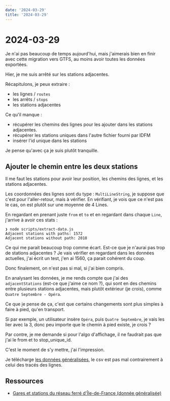 ```yaml
---
date: '2024-03-29'
title: '2024-03-29'
---
```


# 2024-03-29

Je n'ai pas beaucoup de temps aujourd'hui, mais j'aimerais bien en finir avec cette migration vers GTFS, au moins avoir
toutes les données exportées.

Hier, je me suis arrêté sur les stations adjacentes.

Récapitulons, je peux extraire :

- les lignes /
  `routes`
- les arrêts /
  `stops`
- les stations adjacentes

Ce qu'il manque :

- récupérer les chemins des lignes pour les ajouter dans les stations adjacentes.
- récupérer les stations uniques dans l'autre fichier fourni par IDFM
- insérer l'id unique dans les stations

Je pense qu'avec ça je suis plutôt tranquille.

## Ajouter le chemin entre les deux stations

Il me faut les stations pour avoir leur position, les chemins des lignes, et les stations adjacentes.

Les coordonnées des lignes sont du type :
`MultiLineString`, je suppose que c'est pour l'aller-retour, mais à vérifier.
En vérifiant, je vois que ce n'est pas le cas, on est plutôt sur une moyenne de 4 Lines.

En regardant en prenant juste
`from` et
`to` et en regardant dans chaque
`Line`, j'arrive à avoir ces stats :

```shell
❯ node scripts/extract-data.js
Adjacent stations with paths: 1572
Adjacent stations without path: 2018
```

Ce qui me parait beaucoup trop comme écart.
Est-ce que je n'aurai pas trop de stations adjacentes ? Je vais vérifier en regardant dans les données actuelles, j'ai
écrit un test, j'en ai 1560, ça parait cohérent du coup.

Donc finalement, on n'est pas si mal, si j'ai bien compris.

En analysant les données, je me rends compte que j'ai des
`adjacentStations` (est-ce que j'aime ce nom ?), qui sont en
des chemins entre plusieurs stations adjacentes, mais plutôt extérieur (je crois), comme
`Quatre Septembre - Opéra`.

Ce que je pense de ça, c'est que certains changements sont plus simples à faire à pied, qu'en transport.

Si par exemple, un utilisateur insère
`Opéra`, puis
`Quatre Septembre`, je vais les lier avec la 3, donc peu importe que
le chemin à pied existe, je crois ?

Par contre, je me demande si pour l'algo d'affichage, il ne faudrait pas que j'ai le from et to stop_unique_id.

C'est le moment de s'y mettre, j'ai l'impression.

Je
télécharge [les données généralisées](https://prim.iledefrance-mobilites.fr/jeux-de-donnees/emplacement-des-gares-idf-data-generalisee),
le csv est pas mal contrairement à celui des tracés des lignes.

## Ressources

- [Gares et stations du réseau ferré d'Île-de-France (donnée généralisée)](https://prim.iledefrance-mobilites.fr/jeux-de-donnees/emplacement-des-gares-idf-data-generalisee)
